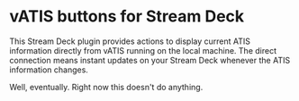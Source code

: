 # vATIS buttons for Stream Deck

This Stream Deck plugin provides actions to display current ATIS information directly from vATIS running on the local machine. The direct connection means instant updates on your Stream Deck whenever the ATIS information changes.

Well, eventually. Right now this doesn't do anything.
